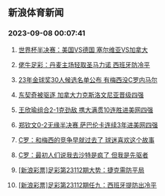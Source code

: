 ## 新浪体育新闻 
### 2023-09-08 00:07:41

1. [世界杯半决赛：美国VS德国 塞尔维亚VS加拿大](https://sports.sina.com.cn/basketball/nba/2023-09-07/doc-imzkvaha3986043.shtml)

2. [佬牛足彩：丹麦主场轻取圣马力诺 西班牙防冷平](https://sports.sina.com.cn/l/2023-09-07/doc-imzkvxms3578570.shtml)

3. [23年金球奖30人候选名单公布 有梅西没C罗内马尔](https://sports.sina.com.cn/global/others/2023-09-07/doc-imzkvxmq6800691.shtml)

4. [东契奇被驱逐 加拿大力克斯洛文尼亚晋级四强](https://sports.sina.com.cn/basketball/nba/2023-09-07/doc-imzkvaha3984185.shtml)

5. [王欣瑜组合2-1克劲敌 携大满贯10连胜进美网四强](https://sports.sina.com.cn/tennis/china/2023-09-07/doc-imzkvnvq8516109.shtml)

6. [郑钦文0-2无缘半决赛 萨巴伦卡连续3年进美网四强](https://sports.sina.com.cn/tennis/china/2023-09-07/doc-imzkvaha4003801.shtml)

7. [C罗：和梅西的竞争早就过去了 球迷喜欢这个故事](https://sports.sina.com.cn/global/others/2023-09-07/doc-imzkvxmn3608893.shtml)

8. [C罗：最初人们说我去沙特是疯了 但我是先驱者](https://sports.sina.com.cn/global/others/2023-09-07/doc-imzkvxmk8289944.shtml)

9. [[新浪彩票]足彩第23112期大势：捷克需防平局](https://sports.sina.com.cn/l/2023-09-07/doc-imzkvtcu3675257.shtml)

10. [[新浪彩票]足彩第23112期任九：西班牙提防出冷平](https://sports.sina.com.cn/l/2023-09-07/doc-imzkvtcn8395525.shtml)

